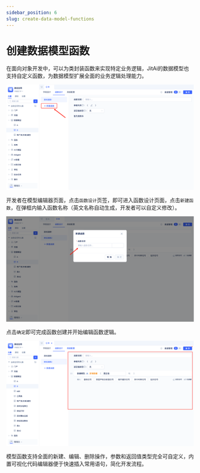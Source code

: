 ```yaml
---
sidebar_position: 6
slug: create-data-model-functions
---
```


# 创建数据模型函数

在面向对象开发中，可以为类封装函数来实现特定业务逻辑，JitAi的数据模型也支持自定义函数，为数据模型扩展全面的业务逻辑处理能力。

![模型函数界面](./img/model-function-1.png)

开发者在模型编辑器页面，点击`函数设计`页签，即可进入函数设计页面，点击`新建函数`，在弹框内输入函数名称（英文名称自动生成，开发者可以自定义修改）。

![函数创建对话框](./img/model-function-2.png)

点击`确定`即可完成函数创建并开始编辑函数逻辑。

![函数逻辑编辑器](./img/model-function-3.png)

模型函数支持全面的新建、编辑、删除操作，参数和返回值类型完全可自定义，内置可视化代码编辑器便于快速插入常用语句，简化开发流程。